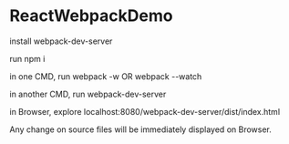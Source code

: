 # ReactWebpackDemo
install webpack-dev-server

run npm i

in one CMD, run webpack -w OR webpack --watch

in another CMD, run webpack-dev-server

in Browser, explore localhost:8080/webpack-dev-server/dist/index.html

Any change on source files will be immediately displayed on Browser.
